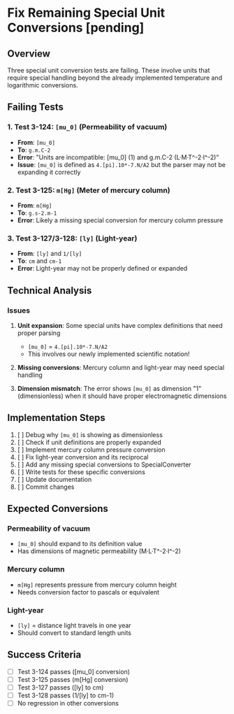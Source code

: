 # Fix Remaining Special Unit Conversions [pending]

## Overview

Three special unit conversion tests are failing. These involve units that require special handling beyond the already implemented temperature and logarithmic conversions.

## Failing Tests

### 1. Test 3-124: `[mu_0]` (Permeability of vacuum)
- **From**: `[mu_0]`
- **To**: `g.m.C-2`
- **Error**: "Units are incompatible: [mu_0] (1) and g.m.C-2 (L·M·T^-2·I^-2)"
- **Issue**: `[mu_0]` is defined as `4.[pi].10*-7.N/A2` but the parser may not be expanding it correctly

### 2. Test 3-125: `m[Hg]` (Meter of mercury column)
- **From**: `m[Hg]`
- **To**: `g.s-2.m-1`
- **Error**: Likely a missing special conversion for mercury column pressure

### 3. Test 3-127/3-128: `[ly]` (Light-year)
- **From**: `[ly]` and `1/[ly]`
- **To**: `cm` and `cm-1`
- **Error**: Light-year may not be properly defined or expanded

## Technical Analysis

### Issues

1. **Unit expansion**: Some special units have complex definitions that need proper parsing
   - `[mu_0]` = `4.[pi].10*-7.N/A2`
   - This involves our newly implemented scientific notation!

2. **Missing conversions**: Mercury column and light-year may need special handling

3. **Dimension mismatch**: The error shows `[mu_0]` as dimension "1" (dimensionless) when it should have proper electromagnetic dimensions

## Implementation Steps

1. [ ] Debug why `[mu_0]` is showing as dimensionless
2. [ ] Check if unit definitions are properly expanded
3. [ ] Implement mercury column pressure conversion
4. [ ] Fix light-year conversion and its reciprocal
5. [ ] Add any missing special conversions to SpecialConverter
6. [ ] Write tests for these specific conversions
7. [ ] Update documentation
8. [ ] Commit changes

## Expected Conversions

### Permeability of vacuum
- `[mu_0]` should expand to its definition value
- Has dimensions of magnetic permeability (M·L·T^-2·I^-2)

### Mercury column
- `m[Hg]` represents pressure from mercury column height
- Needs conversion factor to pascals or equivalent

### Light-year
- `[ly]` = distance light travels in one year
- Should convert to standard length units

## Success Criteria

- [ ] Test 3-124 passes ([mu_0] conversion)
- [ ] Test 3-125 passes (m[Hg] conversion)
- [ ] Test 3-127 passes ([ly] to cm)
- [ ] Test 3-128 passes (1/[ly] to cm-1)
- [ ] No regression in other conversions